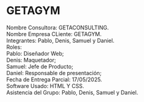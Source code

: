 # GETAGYM
Nombre Consultora: GETACONSULTING. <br>
Nombre Empresa CLiente: GETAGYM. <br>
Integrantes: Pablo, Denis, Samuel y Daniel. <br>
Roles: <br>
      Pablo: Diseñador Web; <br>
      Denis: Maquetador; <br>
      Samuel: Jefe de Producto; <br>
      Daniel: Responsable de presentación; <br>
Fecha de Entrega Parcial: 17/05/2025. <br>
Software Usado: HTML Y CSS. <br>
Asistencia del Grupo: Pablo, Denis, Samuel y Daniel.

